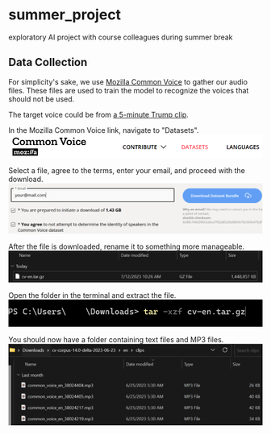 # summer_project
exploratory AI project with course colleagues during summer break


## Data Collection

For simplicity's sake, we use <a href="https://commonvoice.mozilla.org">Mozilla Common Voice</a> to gather our audio files. These files are used to train the model to recognize the voices that should not be used.

The target voice could be from <a href="https://files.catbox.moe/mhmw0h.mp3">a 5-minute Trump clip</a>.

In the Mozilla Common Voice link, navigate to "Datasets". ![Alt text](assets/mz-datasets.png)

Select a file, agree to the terms, enter your email, and proceed with the download. ![Alt text](assets/mz-download.png)

After the file is downloaded, rename it to something more manageable. ![Alt text](assets/mz-file.png)

Open the folder in the terminal and extract the file. ![Alt text](assets/mz-powershell.png)

You should now have a folder containing text files and MP3 files. ![Alt text](assets/mz-done.png)

